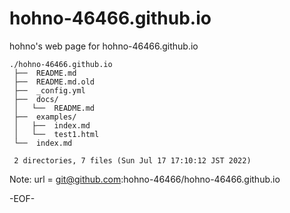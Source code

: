 # hohno-46466.github.io

hohno's web page for hohno-46466.github.io

    ./hohno-46466.github.io
     ├──  README.md
     ├──  README.md.old
     ├──  _config.yml
     ├──  docs/
     │   └──  README.md
     ├──  examples/
     │   ├──  index.md
     │   └──  test1.html
     └──  index.md
     
     2 directories, 7 files (Sun Jul 17 17:10:12 JST 2022)

Note:   url = git@github.com:hohno-46466/hohno-46466.github.io

-EOF-
